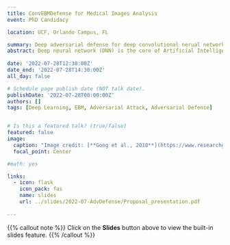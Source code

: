 ```yaml
---
title: ConvEBMDefense for Medical Images Analysis
event: PhD Candidacy

location: UCF, Orlando Campus, FL

summary: Deep adversarial defense for deep convolutional nerual networks.
abstract: Deep neural network (DNN) is the core of Artificial Intelligence (AI). It has achieved impressive performance on vision research, natural language processing and audio processing in tasks such as classification, segmentation, image in-painting, reconstruction, text-to-image conversion, etc. However, serious concerns were brought up due to the vulnerability of deep neural network. It is observed that attacked models have high confidence of wrong predictions of perturbed information. and the perturbations could continue to fool multiple models ([Szegedy et al., 2013], [Biggio et al., 2013], [Goodfellow et al., 2014b]). Small perturbations that human eyes couldn’t perceive could turn the state of the art (SOTA) accuracy of a deep neural network from 100% to 0%. Since this intriguing phenomenon was discovered, the number of published papers has grown exponentially. Medicine is a high stake field where the adversarial attacks can cause damages of millions of lives and encounter huge financial loss for institutions or organizations ([Finlayson et al., 2018]). Even though the vulnerability is also discovered recently in the medical domain and medical images has found to be extremely venerable than natural images ([Ma et al., 2021], [Hirano et al., 2020], [Hirano et al., 2021], [Bortsova et al., 2021],etc), there is no proper evaluated and sufficient defense that’s being available ([Apostolidis and Papakostas, 2021], [Hirano et al., 2020]). Inspired by Hill et al. [2020], we proposed Convergent Energy Based Model adversarial Defense(ConvEBMDefense) for medical imaging diagnostic system defense. We believe this is the first effective defense that can defend on medical imaging diagnostic system. Our naturally trained ConvEBMDefense has an average robust accuracy of 86.8\% with the known strongest attack on chest-xray pneumonia diagnosis ([Kermany et al, 2018a]).
  
date: '2022-07-28T12:30:00Z'
date_end: '2022-07-28T14:30:00Z'
all_day: false

# Schedule page publish date (NOT talk date).
publishDate: '2022-07-28T00:00:00Z'
authors: []
tags: [Deep Learning, EBM, Adversarial Attack, Adversarial Defense]


# Is this a featured talk? (true/false)
featured: false
image:
  caption: "Image credit: [**Gong et al., 2018**](https://www.researchgate.net/profile/Yuan-Gong-6/publication/325370539/figure/fig1/AS:641308850937856@1529911353222/An-illustration-of-machine-learning-adversarial-examples-Studies-have-shown-that-by.png)"
  focal_point: Center

#math: yes

links:
  - icon: flask
    icon_pack: fas
    name: slides
    url: ../slides/2022-07-AdvDefense/Proposal_presentation.pdf
    
---
```


{{% callout note %}}
Click on the **Slides** button above to view the built-in slides feature.
{{% /callout %}}


